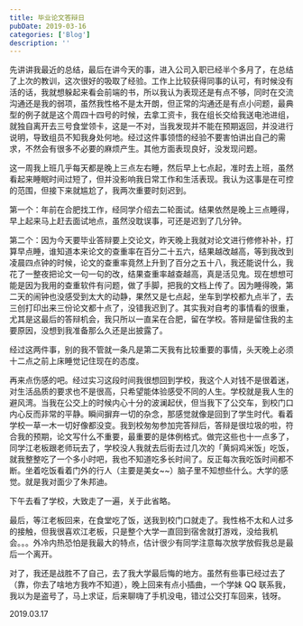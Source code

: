 ```yaml
---
title: 毕业论文答辩日
pubDate: 2019-03-16
categories: ['Blog']
description: ''
---
```


先讲讲我最近的总结，最后在讲今天的事，进入公司入职已经半个多月了，在总结了上次的教训，这次很好的吸取了经验。工作上比较获得同事的认可，有时候没有活的话，我就想躲起来看会前端的书，所以我认为表现还是有点不够，同时在交流沟通还是我的弱项，虽然我性格不是太开朗，但正常的沟通还是有点小问题，最典型的例子就是这个周四十四号的时候，去拿工资卡，我在组长交给我送电池进组，就独自离开去三号食堂领卡，这是一不对，当我发现并不能在预期返回，并没进行说明，导致组员不知我身处何地。经过这件事领悟的经验不要害怕讲出自己的需求，不然会有很多不必要的麻烦产生。其他方面表现良好，没发现问题。

这一周我上班几乎每天都是晚上三点左右睡，然后早上七点起，准时去上班，虽然看起来睡眠时间过短了，但并没影响我日常工作和生活表现。我认为这事是在可控的范围，但接下来就尴尬了，我两次重要时刻迟到。

第一个：年前在合肥找工作，经同学介绍去二轮面试。结果依然是晚上三点睡得，早上起来马上赶去面试地点，虽然没耽误事，可还是迟到了几分钟。

第二个：因为今天要毕业答辩要上交论文，昨天晚上我就对论文进行修修补补，打算早点睡，谁知道本来论文的查重率在百分二十五六，结果越改越高，等到我改到凌晨四点钟的时候，论文的查重率竟然上升到了百分之五十八，我还能说什么，我花了一整夜把论文一句一句的改，结果查重率越查越高，真是活见鬼。现在想想可能是因为我用的查重软件有问题，做了手脚，把我的文档上传了。因为睡得晚，第二天的闹钟也没感受到太大的动静，果然又是七点起，坐车到学校都九点半了，去三创打印出来三份论文都十点了，没错我迟到了。其实我对自考的事情看的很重，尤其是这最后的答辩机会，我只所以一直呆在合肥，留在学校。答辩是留住我的主要原因，没想到我准备那么久还是出披露了。

经过这两件事，别的我不管就一条凡是第二天我有比较重要的事情，头天晚上必须十二点之前上床睡觉记住现在的态度。

再来点伤感的吧。经过实习这段时间我很想回到学校，我这个人对钱不是很着迷，对生活品质的要求也不是很高，只希望能体验感受不同的人生。学校就是我人生的避风湾。当我在公交上的时候内心十分的波澜起伏，但当我下了公交车，到校门口内心反而非常的平静。瞬间摒弃一切的杂念，那感觉就像是回到了学生时代。看着学校一草一木一切好像都没变。我到校匆匆参加完答辩后，答辩是很垃圾的啦，符合我的预期，论文写什么不重要，最重要的是体例格式。做完这些也十一点多了，同学江老板跟老师玩去了，学校没人我就去后街去过几次的「黄焖鸡米饭」吃饭，就我整整吃了一个多小时吧，我也不知道吃多长时间了。反正每次我吃饭时间都不断。坐着吃饭看着门外的行人（主要是美女~~）脑子里不知想些什么。大学的感觉。就是我对面少了朱邦迪。

下午去看了学校，大致走了一遍，关于此省略。

最后，等江老板回来，在食堂吃了饭，送我到校门口就走了。我性格不太和人过多的接触，但我很喜欢江老板，只是整个大学一直回到宿舍就打游戏，没给我机会。。。外冷内热恐怕是我最大的特点，估计很少有同学注意每次放学放假我总是最后一个离开。

对了，我还是战胜不了自己，去了我大学最后悔的地方。虽然有些事已经过去了（靠，你去了啥地方我咋不知道），晚上回来有点小插曲，一个学妹 QQ 联系我，我以为是盗号了，马上求证，后来聊嗨了手机没电，错过公交打车回来，钱呀。

2019.03.17

